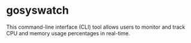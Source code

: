 # gosyswatch

This command-line interface (CLI) tool allows users to monitor and track CPU and memory usage percentages in real-time.
